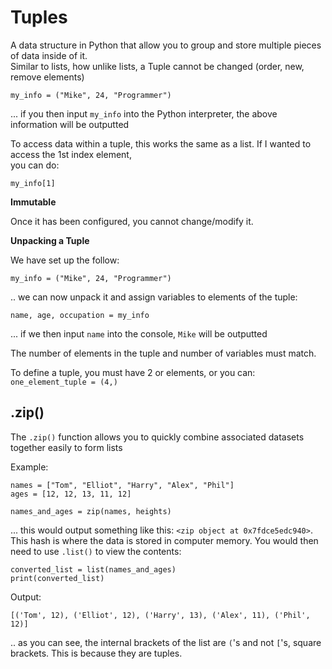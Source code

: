 # Tuples

A data structure in Python that allow you to group and store multiple pieces of data inside of it.\
Similar to lists, how unlike lists, a Tuple cannot be changed (order, new, remove elements)



```
my_info = ("Mike", 24, "Programmer")
```
... if you then input `my_info` into the Python interpreter, the above information will be outputted

To access data within a tuple, this works the same as a list. If I wanted to access the 1st index element,\
you can do:

```
my_info[1]
```

**Immutable**

Once it has been configured, you cannot change/modify it.

**Unpacking a Tuple**

We have set up the follow:

```
my_info = ("Mike", 24, "Programmer")
```
.. we can now unpack it and assign variables to elements of the tuple:

```
name, age, occupation = my_info
```
... if we then input `name` into the console, `Mike` will be outputted

The number of elements in the tuple and number of variables must match.

To define a tuple, you must have 2 or elements, or you can: `one_element_tuple = (4,)`


## .zip()


The `.zip()` function allows you to quickly combine associated datasets together easily to form lists

Example:

```
names = ["Tom", "Elliot", "Harry", "Alex", "Phil"]
ages = [12, 12, 13, 11, 12]

names_and_ages = zip(names, heights)
```
... this would output something like this: `<zip object at 0x7fdce5edc940>`. This hash is where the data is stored in computer memory. You would then need to use `.list()` to view the contents:
```
converted_list = list(names_and_ages)
print(converted_list)
```

Output:
```
[('Tom', 12), ('Elliot', 12), ('Harry', 13), ('Alex', 11), ('Phil', 12)]
```
.. as you can see, the internal brackets of the list are `(`'s and not `[`'s, square brackets. This is because they are tuples.
